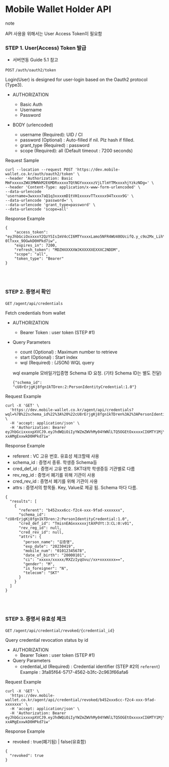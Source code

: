 Mobile Wallet Holder API
================

<div class="admonition note">
<p class="admonition-title">note</p>
<p> API 사용을 위해서는 User Access Token이 필요함 </p>
</div>

### STEP 1. User(Access) Token 발급

- 서버연동 Guide 5.1 참고

`POST` `/auth/oauth2/token`

Login(User) is designed for user-login based on the Oauth2 protocol (Type3).

- AUTHORIZATION
    - Basic Auth
    - Username <clientID>
    - Password <clientSecret>

- BODY (urlencoded)
    - username (Required): UID / CI
    - password (Optional) : Auto-filled if nil. Plz hash if filled.
    - grant_type (Required) : password 
    - scope (Required): all (Default timeout : 7200 seconds)


Request Sample 

```
curl --location --request POST 'https://dev.mobile-wallet.co.kr/auth/oauth2/token' \
--header 'Authorization: Basic MmFxxxxxZWU3MWNkM2E6MDRxxxxxTQtNGYxxxxxzVjLTlmYTMxxxxhjYzkzNDg=' \
--header 'Content-Type: application/x-www-form-urlencoded' \
--data-urlencode 'username=3wxxxx7aQ1q3xxxxmD1tVH1xxxxvTTxxxxx94Txxxx9G' \
--data-urlencode 'password=' \
--data-urlencode 'grant_type=password' \
--data-urlencode 'scope=all'
```


Response Example

```
{
    "access_token": "eyJhbGciOxxxxxY2QzYSIsImV4cCI6MTYxxxxLamo5NFR4WU40OUcifQ.y_c9o2Mx_LihYWCV5xxxxToyQ5TKnEdvxHcUk3-0lTxxx_9OGwkD0HPkd7iw",
    "expires_in": 7200,
    "refresh_token": "MDZHXXXXXWJKXXXXXEXXXC2NDDM",
    "scope": "all",
    "token_type": "Bearer"
}
```


<br><br>


### STEP 2. 증명서 확인

`GET` `/agent/api/credentials`

Fetch credentials from wallet

- AUTHORIZATION
    - Bearer Token : user token (STEP #1)
- Query Parameters
    - count (Optional) : Maximum number to retrieve
    - start (Optional) : Start index
    - wql (Required) : (JSON) WQL query
        
    wql example
    모바일가입증명 Schema ID 요청. (기타 Schema ID는 별도 전달)
    ```
    {"schema_id": "cU8rErjgKj8fgn1kTDren:2:PersonIdentityCredential:1.0"}
    ```


Request Example

```
curl -X 'GET' \
  'https://dev.mobile-wallet.co.kr/agent/api/credentials?wql=%7B%22schema_id%22%3A%20%22cU8rErjgKj8fgn1kTDren%3A2%3APersonIdentityCredential%3A1.0%22%7D' \
  -H 'accept: application/json' \
  -H 'Authorization: Bearer eyJhbGcixxxxpXVCJ9.eyJhdWQiOiIyYWZmZWVhMy04YWNlLTQ5OGEtOxxxxxCI6MTY1MjY4MjE4OCwic3Vxxxxa1FnTGdRbUQxdFxxxxxo5NFR4WU40OUcifQ.y_c9o2Mx_LihYWCV55xxFToyQ5TKnEdvxHcUk3-xxAMgExxwkD0HPkd7iw'
```

Response Example

- referent : VC 고유 번호. 유효성 체크할때 사용
- schema_id : 증명서 종류. 학생증 Schema등
- cred_def_id : 증명서 고유 번호. SKT대학 학생증등 기관별로 다름
- rev_reg_id : 증명서 폐기를 위해 기관이 사용
- cred_rev_id : 증명서 폐기를 위해 기관이 사용
- attrs : 증명서의 항목들. Key, Value로 제공 됨. Schema 마다 다름.


```
{
  "results": [
    {
      "referent": "b452xxx6cc-f2c4-xxx-9fad-xxxxxxx",
      "schema_id": "cU8rErjgKj8fgn1kTDren:2:PersonIdentityCredential:1.0",
      "cred_def_id": "TmisnEAGxxxxxxjtAXPdYt:3:CL:0:v01",
      "rev_reg_id": null,
      "cred_rev_id": null,
      "attrs": {
        "person_name": "김증명",
        "exp_date": "20230419",
        "mobile_num": "01012345678",
        "date_of_birth": "20000101",
        "ci": "xxxxx/xxxxx/RXZzIyqUvu//xx+xxxxxxx==",
        "gender": "M",
        "is_foreigner": "N",
        "telecom": "SKT"
      }
    }
  ]
}
```

<br><br>



### STEP 3. 증명서 유효성 체크

`GET` `/agent/api/credential/revoked/{credential_id}`

Query credential revocation status by id

- AUTHORIZATION
    - Bearer Token : user token (STEP #1)
- Query Parameters
    - credential_id (Required) : Credential identifier (STEP #2의 `referent`) Example : 3fa85f64-5717-4562-b3fc-2c963f66afa6


Request Example

```
curl -X 'GET' \
  'https://dev.mobile-wallet.co.kr/agent/api/credential/revoked/b452xxx6cc-f2c4-xxx-9fad-xxxxxxx' \
  -H 'accept: application/json' \
  -H 'Authorization: Bearer eyJhbGcixxxxpXVCJ9.eyJhdWQiOiIyYWZmZWVhMy04YWNlLTQ5OGEtOxxxxxCI6MTY1MjY4MjE4OCwic3Vxxxxa1FnTGdRbUQxdFxxxxxo5NFR4WU40OUcifQ.y_c9o2Mx_LihYWCV55xxFToyQ5TKnEdvxHcUk3-xxAMgExxwkD0HPkd7iw'
```

Response Example

- revoked : true(폐기됨) | false(유효함)

```
{
  "revoked": true
}
```

<br><br>

